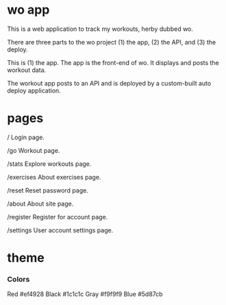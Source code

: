# wo app

This is a web application to track my workouts, herby dubbed wo.

There are three parts to the wo project (1) the app, (2) the API, and (3) the deploy.

This is (1) the app. The app is the front-end of wo. It displays and posts the workout data. 

The workout app posts to an API and is deployed by a custom-built auto deploy application.

# pages

/
Login page.

/go
Workout page.

/stats
Explore workouts page.

/exercises
About exercises page.

/reset
Reset password page.

/about
About site page.

/register
Register for account page.

/settings
User account settings page.

# theme

### Colors

Red #ef4928
Black #1c1c1c
Gray #f9f9f9
Blue #5d87cb



